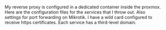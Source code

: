 My reverse proxy is configured in a dedicated container inside the proxmox.
Here are the configuration files for the services that I throw out.
Also settings for port forwarding on Mikrotik.
I have a wild card configured to receive https certificates. Each service has a third-level domain.
